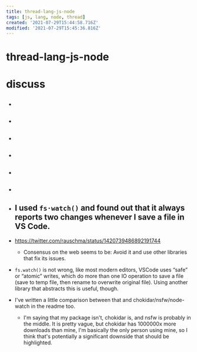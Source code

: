 ```yaml
---
title: thread-lang-js-node
tags: [js, lang, node, thread]
created: '2021-07-29T15:44:58.716Z'
modified: '2021-07-29T15:45:36.816Z'
---
```


# thread-lang-js-node

# discuss

- ## 

- ## 

- ## 

- ## 

- ## 

- ## 

- ## I used `fs·watch()` and found out that it always reports two changes whenever I save a file in VS Code. 
- https://twitter.com/rauschma/status/1420739486892191744
  - Consensus on the web seems to be: Avoid it and use other libraries that fix its issues.
- `fs.watch()` is not wrong, like most modern editors, VSCode uses “safe” or “atomic” writes, which do more than one IO operation to save a file (save to temp file, then rename to overwrite original file).
Using another library that abstracts this is useful, though.
- I've written a little comparison between that and chokidar/nsfw/node-watch in the readme too.
  - I'm saying that my package isn't, chokidar is, and nsfw is probably in the middle. It is pretty vague, but chokidar has 1000000x more downloads than mine, I'm basically the only person using mine, so I think that's potentially a significant downside that should be highlighted.
